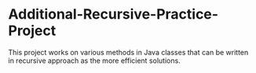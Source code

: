 # Additional-Recursive-Practice-Project
This project works on various methods in Java classes that can be written in recursive approach as the more efficient solutions.
